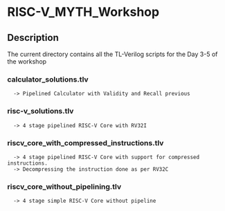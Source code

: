 # RISC-V_MYTH_Workshop 

## Description
The current directory contains all the TL-Verilog scripts for the Day 3-5 of the workshop

  ### calculator_solutions.tlv  
      -> Pipelined Calculator with Validity and Recall previous
  ### risc-v_solutions.tlv      
      -> 4 stage pipelined RISC-V Core with RV32I 
  ### riscv_core_with_compressed_instructions.tlv  
      -> 4 stage pipelined RISC-V Core with support for compressed instructions. 
      -> Decompressing the instruction done as per RV32C
  ### riscv_core_without_pipelining.tlv
      -> 4 stage simple RISC-V Core without pipeline
